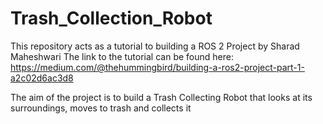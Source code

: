 # Trash_Collection_Robot
This repository acts as a tutorial to building a ROS 2 Project by Sharad Maheshwari
The link to the tutorial can be found here: https://medium.com/@thehummingbird/building-a-ros2-project-part-1-a2c02d6ac3d8

The aim of the project is to build a Trash Collecting Robot that looks at its surroundings, moves to trash and collects it


